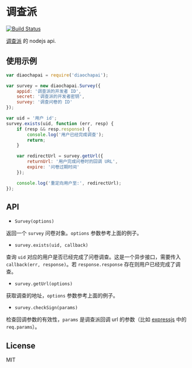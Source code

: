 # 调查派

[![Build Status](https://travis-ci.org/perfectworks/node-diaochapai.png?branch=master)](https://travis-ci.org/perfectworks/node-diaochapai)

[调查派] 的 nodejs api.

## 使用示例

```js
var diaochapai = require('diaochapai');

var survey = new diaochapai.Survey({
    appid: '调查派的开发者 ID',
    secret: '调查派的开发者密钥',
    survey: '调查问卷的 ID'
});

var uid = '用户 id';
survey.exists(uid, function (err, resp) {
    if (resp && resp.response) {
        console.log('用户已经完成调查');
        return;
    }

    var redirectUrl = survey.getUrl({
        returnUrl: '用户完成问卷时的回调 URL',
        expire: '问卷过期时间'
    });

    console.log('重定向用户至:', redirectUrl);
});
```

## API

* `Survey(options)`

返回一个 `survey` 问卷对象。`options` 参数参考上面的例子。

* `survey.exists(uid, callback)`

查询 `uid` 对应的用户是否已经完成了问卷调查。这是一个异步接口，需要传入 `callback(err, response)`。若 `response.response` 存在则用户已经完成了调查。

* `survey.getUrl(options)`

获取调查的地址，`options` 参数参考上面的例子。

* `survey.checkSign(params)`

检查回调参数的有效性，`params` 是调查派回调 url 的参数（比如 [expressjs] 中的 `req.params`）。


## License

MIT

[调查派]: http://diaochapai.com
[expressjs]: http://expressjs.com

